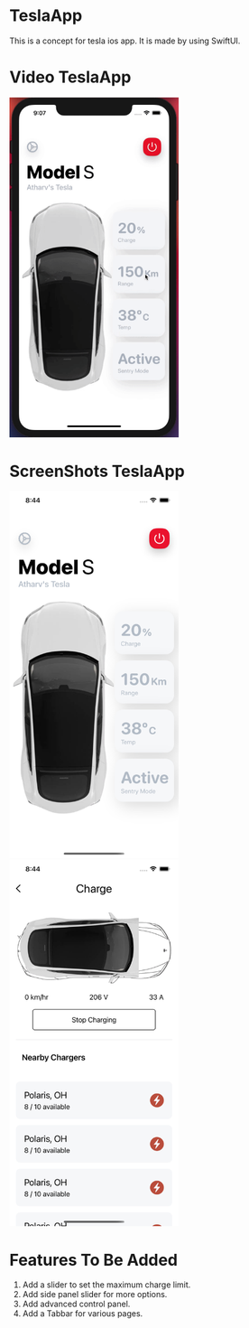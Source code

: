 # TeslaApp
This is a concept for tesla ios app. It is made by using SwiftUI.

# Video TeslaApp
<img src="TeslaNew/GithubAssets/AppGif.gif" width="300">

# ScreenShots TeslaApp
<img src="TeslaNew/GithubAssets/HomePage.png" width="300">
<img src="TeslaNew/GithubAssets/ChargingPage.png" width="300">

# Features To Be Added
1) Add a slider to set the maximum charge limit.
2) Add side panel slider for more options.
3) Add advanced control panel.
4) Add a Tabbar for various pages.


